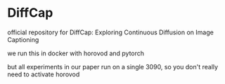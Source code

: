 # DiffCap
official repository for DiffCap: Exploring Continuous Diffusion on Image Captioning 

we run this in docker with horovod and pytorch

but all experiments in our paper run on a single 3090, so you don't really need to activate horovod
